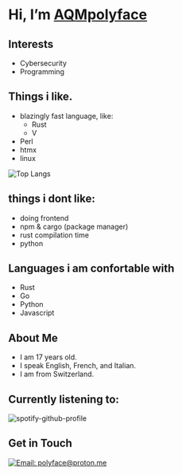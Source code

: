 # Hi, I’m [AQMpolyface](https://github.com/AQMpolyface)

##  Interests
- Cybersecurity
- Programming

##  Things i like.
- blazingly fast language, like:
  - Rust
  - V
- Perl
- htmx
- linux
  
![Top Langs](https://github-readme-stats.vercel.app/api/top-langs/?username=aqmpolyface&layout=compact)

## things i dont like:
- doing frontend
- npm & cargo (package manager)
- rust compilation time
- python
  
##  Languages i am confortable with
- Rust 
- Go 
- Python
- Javascript

##  About Me
- I am 17 years old.
- I speak English, French, and Italian.
- I am from Switzerland.

## Currently listening to:
![spotify-github-profile](https://spotify-github-profile.kittinanx.com/api/view?uid=9f4le5gzi4p8l96rzmi3vl7lh&cover_image=true&theme=novatorem&show_offline=false&background_color=121212&interchange=false&bar_color=9141ac&bar_color_cover=false)

##  Get in Touch
<a href="mailto:polyface@proton.me">
  <img alt="Email: polyface@proton.me" title="Email: polyface@proton.me" src="https://img.shields.io/badge/email-8B89CC?style=for-the-badge&logo=protonmail&logoColor=white">
</a>


